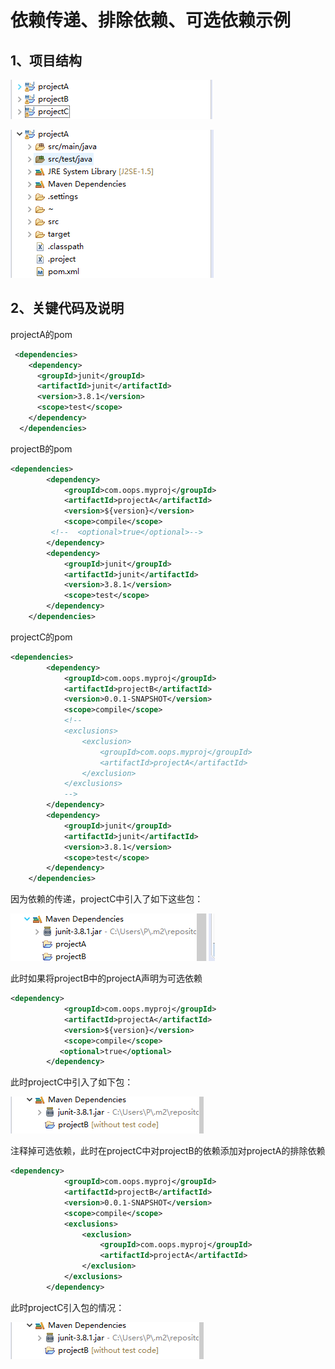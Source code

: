 # 依赖传递、排除依赖、可选依赖示例

## 1、项目结构

![1563846495614](./images/1.png)

![1563846523427](./images/2.png)

## 2、关键代码及说明

projectA的pom

```xml
 <dependencies>
    <dependency>
      <groupId>junit</groupId>
      <artifactId>junit</artifactId>
      <version>3.8.1</version>
      <scope>test</scope>
    </dependency>
  </dependencies>
```

projectB的pom

```xml
<dependencies>
		<dependency>
			<groupId>com.oops.myproj</groupId>
			<artifactId>projectA</artifactId>
			<version>${version}</version>
			<scope>compile</scope>
         <!--  <optional>true</optional>-->  
		</dependency>
		<dependency>
			<groupId>junit</groupId>
			<artifactId>junit</artifactId>
			<version>3.8.1</version>
			<scope>test</scope>
		</dependency>
	</dependencies>
```

projectC的pom

```xml
<dependencies>
		<dependency>
			<groupId>com.oops.myproj</groupId>
			<artifactId>projectB</artifactId>
			<version>0.0.1-SNAPSHOT</version>
			<scope>compile</scope>
			<!--
            <exclusions>
				<exclusion>
					<groupId>com.oops.myproj</groupId>
					<artifactId>projectA</artifactId>
				</exclusion>
			</exclusions>
            -->
		</dependency>
		<dependency>
			<groupId>junit</groupId>
			<artifactId>junit</artifactId>
			<version>3.8.1</version>
			<scope>test</scope>
		</dependency>
	</dependencies>
```

因为依赖的传递，projectC中引入了如下这些包：

![1563846748455](./images/3.png)

此时如果将projectB中的projectA声明为可选依赖

```xml
<dependency>
			<groupId>com.oops.myproj</groupId>
			<artifactId>projectA</artifactId>
			<version>${version}</version>
			<scope>compile</scope>
           <optional>true</optional>
		</dependency>
```

此时projectC中引入了如下包：

![1563846859131](./images/4.png)

注释掉可选依赖，此时在projectC中对projectB的依赖添加对projectA的排除依赖

```xml
<dependency>
			<groupId>com.oops.myproj</groupId>
			<artifactId>projectB</artifactId>
			<version>0.0.1-SNAPSHOT</version>
			<scope>compile</scope>
			<exclusions>
				<exclusion>
					<groupId>com.oops.myproj</groupId>
					<artifactId>projectA</artifactId>
				</exclusion>
			</exclusions>
		</dependency>
```

此时projectC引入包的情况：

![1563846859131](./images/4.png)

